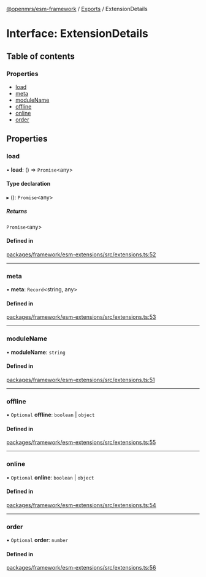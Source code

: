 [@openmrs/esm-framework](../API.md) / [Exports](../modules.md) / ExtensionDetails

# Interface: ExtensionDetails

## Table of contents

### Properties

- [load](extensiondetails.md#load)
- [meta](extensiondetails.md#meta)
- [moduleName](extensiondetails.md#modulename)
- [offline](extensiondetails.md#offline)
- [online](extensiondetails.md#online)
- [order](extensiondetails.md#order)

## Properties

### load

• **load**: () => `Promise`<any\>

#### Type declaration

▸ (): `Promise`<any\>

##### Returns

`Promise`<any\>

#### Defined in

[packages/framework/esm-extensions/src/extensions.ts:52](https://github.com/openmrs/openmrs-esm-core/blob/master/packages/framework/esm-extensions/src/extensions.ts#L52)

___

### meta

• **meta**: `Record`<string, any\>

#### Defined in

[packages/framework/esm-extensions/src/extensions.ts:53](https://github.com/openmrs/openmrs-esm-core/blob/master/packages/framework/esm-extensions/src/extensions.ts#L53)

___

### moduleName

• **moduleName**: `string`

#### Defined in

[packages/framework/esm-extensions/src/extensions.ts:51](https://github.com/openmrs/openmrs-esm-core/blob/master/packages/framework/esm-extensions/src/extensions.ts#L51)

___

### offline

• `Optional` **offline**: `boolean` \| `object`

#### Defined in

[packages/framework/esm-extensions/src/extensions.ts:55](https://github.com/openmrs/openmrs-esm-core/blob/master/packages/framework/esm-extensions/src/extensions.ts#L55)

___

### online

• `Optional` **online**: `boolean` \| `object`

#### Defined in

[packages/framework/esm-extensions/src/extensions.ts:54](https://github.com/openmrs/openmrs-esm-core/blob/master/packages/framework/esm-extensions/src/extensions.ts#L54)

___

### order

• `Optional` **order**: `number`

#### Defined in

[packages/framework/esm-extensions/src/extensions.ts:56](https://github.com/openmrs/openmrs-esm-core/blob/master/packages/framework/esm-extensions/src/extensions.ts#L56)
